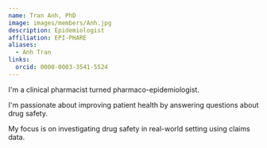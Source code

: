 ```yaml
---
name: Tran Anh, PhD
image: images/members/Anh.jpg
description: Epidemiologist
affiliation: EPI-PHARE 
aliases:
  - Anh Tran
links:
  orcid: 0000-0003-3541-5524
---
```

I'm a clinical pharmacist turned pharmaco-epidemiologist.

I'm passionate about improving patient health by answering questions about drug safety.

My focus is on investigating drug safety in real-world setting using claims data.
